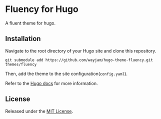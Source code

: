 # Fluency for Hugo

A fluent theme for hugo.

## Installation

Navigate to the root directory of your Hugo site and clone this repository.

```
git submodule add https://github.com/wayjam/hugo-theme-fluency.git themes/fluency
```

Then, add the theme to the site configuration(`config.yaml`).


Refer to the [Hugo docs](https://gohugo.io/getting-started/quick-start/) for more information.

## License

Released under the [MIT License](https://github.com/wayjam/hugo-theme-fluency/blob/master/LICENSE).
